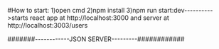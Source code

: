 #How to start:
1)open cmd
2)npm install
3)npm run start:dev---------->starts react app at http://localhost:3000 and server at http://localhost:3003/users



#######------------JSON SERVER---------############